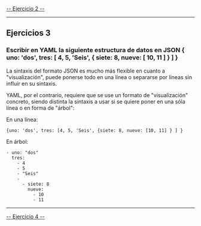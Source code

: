 [-- Ejercicio 2 --](./ejercicio02.md)

------------------

## Ejercicios 3

### Escribir en YAML la siguiente estructura de datos en JSON { uno: 'dos', tres: [ 4, 5, 'Seis', { siete: 8, nueve: [ 10, 11 ] } ] }

La sintaxis del formato JSON es mucho más flexible en cuanto a "visualización", puede ponerse todo en una línea o separarse por líneas sin influir en su sintaxis.

YAML, por el contrario, requiere que se use un formato de "visualización" concreto, siendo distinta la sintaxis a usar si se quiere poner en una sóla línea o en forma de "árbol":

En una línea:

    {uno: 'dos', tres: [4, 5, 'Seis', {siete: 8, nueve: [10, 11] } ] }

En árbol:

```
- uno: "dos" 
  tres: 
    - 4 
    - 5 
    - "Seis" 
    - 
      - siete: 8 
        nueve: 
          - 10 
          - 11
```

------------------

[-- Ejercicio 4 --](./ejercicio04.md)
